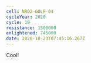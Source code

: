 ```yaml
---
cell: NR02-GOLF-04
cycleYear: 2020
cycle: 19
resistance: 1500000
enlightened: 745000
date: 2020-10-23T07:45:16.267Z
---
```


Cool!
